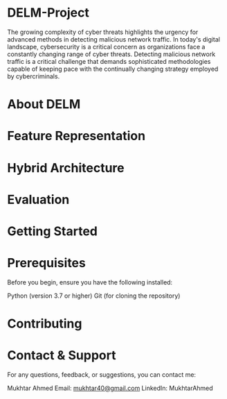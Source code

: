 # DELM-Project
The growing complexity of cyber threats highlights the urgency for advanced methods in detecting malicious network traffic. In today's digital landscape, cybersecurity is a critical concern as organizations face a constantly changing range of cyber threats. Detecting malicious network traffic is a critical challenge that demands sophisticated methodologies capable of keeping pace with the continually changing strategy employed by cybercriminals.
# About DELM
# Feature Representation
# Hybrid Architecture
# Evaluation
# Getting Started
# Prerequisites
Before you begin, ensure you have the following installed:

Python (version 3.7 or higher)
Git (for cloning the repository)
# Contributing


# Contact & Support
For any questions, feedback, or suggestions, you can contact me:

  Mukhtar Ahmed
  Email: mukhtar40@gmail.com
  LinkedIn: MukhtarAhmed











